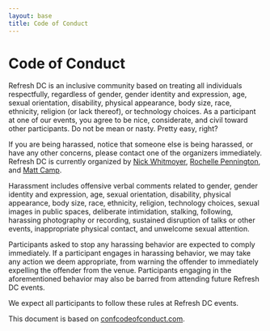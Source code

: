 ```yaml
---
layout: base
title: Code of Conduct
---
```


# Code of Conduct

Refresh DC is an inclusive community based on treating all individuals respectfully, regardless of gender, gender identity and expression, age, sexual orientation, disability, physical appearance, body size, race, ethnicity, religion (or lack thereof), or technology choices. As a participant at one of our events, you agree to be nice, considerate, and civil toward other participants. Do not be mean or nasty. Pretty easy, right?

If you are being harassed, notice that someone else is being harassed, or have any other concerns, please contact one of the organizers immediately. Refresh DC is currently organized by [Nick Whitmoyer](https://twitter.com/whistle), [Rochelle Pennington](https://twitter.com/rochellefp), and [Matt Camp](https://twitter.com/mattcampux).

Harassment includes offensive verbal comments related to gender, gender identity and expression, age, sexual orientation, disability, physical appearance, body size, race, ethnicity, religion, technology choices, sexual images in public spaces, deliberate intimidation, stalking, following, harassing photography or recording, sustained disruption of talks or other events, inappropriate physical contact, and unwelcome sexual attention.

Participants asked to stop any harassing behavior are expected to comply immediately. If a participant engages in harassing behavior, we may take any action we deem appropriate, from warning the offender to immediately expelling the offender from the venue. Participants engaging in the aforementioned behavior may also be barred from attending future Refresh DC events.

We expect all participants to follow these rules at Refresh DC events.

This document is based on [confcodeofconduct.com](http://confcodeofconduct.com).
